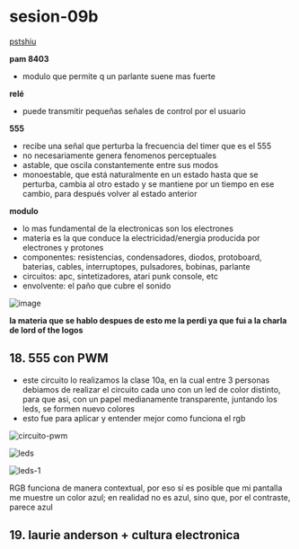 # sesion-09b

[pstshiu](https://patshiu.com)

__pam 8403__
- modulo que permite q un parlante suene mas fuerte

__relé__
- puede transmitir pequeñas señales de control por el usuario

__555__
- recibe una señal que perturba la frecuencia del timer que es el 555
- no necesariamente genera fenomenos perceptuales
- astable, que oscila constantemente entre sus modos
- monoestable, que está naturalmente en un estado hasta que se perturba, cambia al otro estado y se mantiene por un tiempo en ese cambio, para después volver al estado anterior

__modulo__
- lo mas fundamental de la electronicas son los electrones
- materia es la que conduce la electricidad/energia producida por electrones y protones
- componentes: resistencias, condensadores, diodos, protoboard, baterias, cables, interruptopes, pulsadores, bobinas, parlante
- circuitos: apc, sintetizadores, atari punk console, etc
- envolvente: el paño que cubre el sonido

![image](https://github.com/user-attachments/assets/f73aa3fa-e790-40d2-b409-6e1e28152e8c)

__la materia que se hablo despues de esto me la perdi ya que fui a la charla de lord of the logos__

## 18. 555 con PWM

- este circuito lo realizamos la clase 10a, en la cual entre 3 personas debiamos de realizar el circuito cada uno con un led de color distinto, para que asi, con un papel medianamente transparente, juntando los leds, se formen nuevo colores
- esto fue para aplicar y entender mejor como funciona el rgb
  
![circuito-pwm](https://github.com/user-attachments/assets/b25e4bb4-f962-4141-8e13-48e6f1524167)

![leds](https://github.com/user-attachments/assets/7a9b31b7-aeec-4a31-be1b-4b990d63302a)

![leds-1](https://github.com/user-attachments/assets/666dac0f-b6c7-453a-8907-038f49fd21bb)

RGB funciona de manera contextual, por eso sí es posible que mi pantalla me muestre un color azul; en realidad no es azul, sino que, por el contraste, parece azul

## 19. laurie anderson + cultura electronica
